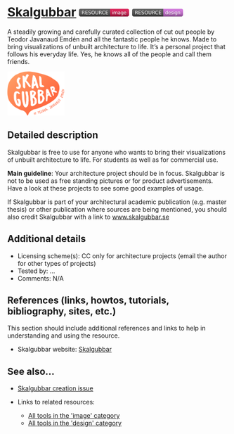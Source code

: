 # [Skalgubbar](https://skalgubbar.se/)  [<img src="images/resource-image.png" align="bottom">](https://github.com/e-CLOSE/Toolbox/issues?q=label%3A02_RESOURCE+label%3Aimage) [<img src="images/resource-design.png" align="bottom">](https://github.com/e-CLOSE/Toolbox/issues?q=label%3A02_RESOURCE+label%3Adesign)

A steadily growing and carefully curated collection of cut out people by Teodor Javanaud Emdén and all the fantastic people he knows. Made to bring visualizations of unbuilt architecture to life. It’s a personal project that follows his everyday life. Yes, he knows all of the people and call them friends.

[<img src="images/Skalgubbar.png" align="bottom" height="100" alt="Skalgubbar">](https://github.com/e-CLOSE/Toolbox/blob/main/Resources/Skalgubbar.md)

## Detailed description

Skalgubbar is free to use for anyone who wants to bring their visualizations of unbuilt architecture to life. For students as well as for commercial use.

**Main guideline**: Your architecture project should be in focus. Skalgubbar is not to be used as free standing pictures or for product advertisements. Have a look at these projects to see some good examples of usage.

If Skalgubbar is part of your architectural academic publication (e.g. master thesis) or other publication where sources are being mentioned, you should also credit Skalgubbar with a link to www.skalgubbar.se

## Additional details

- Licensing scheme(s): CC only for architecture projects  (email the author for other types of projects)
- Tested by: …
- Comments: N/A


## References (links, howtos, tutorials, bibliography, sites, etc.)

This section should include additional references and links to help in
understanding and using the resource.

- Skalgubbar website: [Skalgubbar](https://skalgubbar.se/)


## See also...

- [Skalgubbar creation issue](https://github.com/e-CLOSE/Toolbox/issues/184)
- Links to related resources:

  - [All tools in the 'image' category](https://github.com/e-CLOSE/Toolbox/issues?q=label%3A02_RESOURCE+label%3Aimage)
  - [All tools in the 'design' category](https://github.com/e-CLOSE/Toolbox/issues?q=label%3A02_RESOURCE+label%3Adesign)

